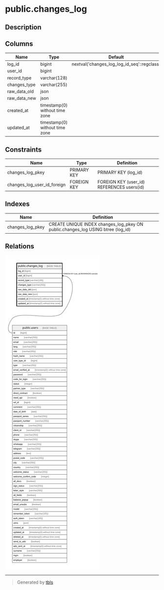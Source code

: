 # public.changes_log

## Description

## Columns

| Name | Type | Default | Nullable | Children | Parents | Comment |
| ---- | ---- | ------- | -------- | -------- | ------- | ------- |
| log_id | bigint | nextval('changes_log_log_id_seq'::regclass) | false |  |  |  |
| user_id | bigint |  | false |  | [public.users](public.users.md) |  |
| record_type | varchar(128) |  | false |  |  |  |
| changes_type | varchar(255) |  | false |  |  |  |
| raw_data_old | json |  | false |  |  |  |
| raw_data_new | json |  | false |  |  |  |
| created_at | timestamp(0) without time zone |  | true |  |  |  |
| updated_at | timestamp(0) without time zone |  | true |  |  |  |

## Constraints

| Name | Type | Definition |
| ---- | ---- | ---------- |
| changes_log_pkey | PRIMARY KEY | PRIMARY KEY (log_id) |
| changes_log_user_id_foreign | FOREIGN KEY | FOREIGN KEY (user_id) REFERENCES users(id) |

## Indexes

| Name | Definition |
| ---- | ---------- |
| changes_log_pkey | CREATE UNIQUE INDEX changes_log_pkey ON public.changes_log USING btree (log_id) |

## Relations

![er](public.changes_log.svg)

---

> Generated by [tbls](https://github.com/k1LoW/tbls)
